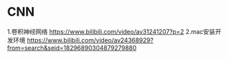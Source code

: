 # CNN
1.卷积神经网络 https://www.bilibili.com/video/av31241207?p=2
2.mac安装开发环境 https://www.bilibili.com/video/av24368929?from=search&seid=18296890304879279880